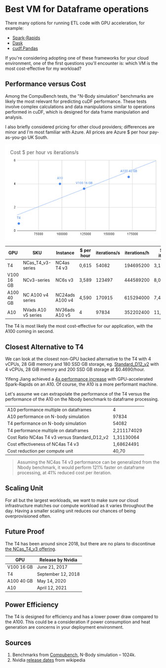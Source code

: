 # Best VM for Dataframe operations

There many options for running ETL code with GPU acceleration, for example:
- [Spark-Rapids](https://nvidia.github.io/spark-rapids/)
- [Dask](https://docs.dask.org/en/stable/)
- [cudf.Pandas](https://rapids.ai/cudf-pandas/)

If you're considering adopting one of these frameworks for your cloud environment, one of the first questions you'll encounter is: which VM is the most cost-effective for my workload?

## Performance versus Cost

Among the CompuBench tests, the "N-Body simulation" benchmarks are likely the most relevant for predicting cuDF performance. These tests involve complex calculations and data manipulations similar to operations performed in cuDF, which is designed for data frame manipulation and analysis. 

I also briefly considered pricing for other cloud providers; differences are minor and I'm most familiar with Azure. 
All prices are Azure $ per hour pay-as-you-go UK South.

![](./img/gpu-cost-vs-performance-nbody.png)

| GPU        | SKU                 | Instance        | $ per hour | iterations/s | iterations/h | $/billion iterations | 
|------------|---------------------|-----------------|-----------------------------------------|-----------------------------------------|--------------|----------------------|
| T4         | NCas_T4_v3-series   | NC4as T4 v3     |                                   0,615 |                                   54082 |    194695200 |          3,158783576 | 
| V100 16 GB | NCv3-series         | NC6s v3         |                                   3,589 |                                  123497 |    444589200 |          8,072620747 |    
| A100 40 GB | NC A100 v4 series   | NC24ads A100 v4 |                                   4,590 |                                  170915 |    615294000 |          7,459848463 |    
| A10        | NVads A10 v5 series | NV36ads A10 v5  |                                       4 |                                   97834 |    352202400 |          11,35710603 |

The T4 is most likely the most cost-effective for our application, with the A100 coming in second.

## Closest Alternative to T4

We can look at the closest non-GPU backed alternative to the T4 with 4 vCPUs, 28 GiB memory and 180 SSD GB storage, eg. [Standard_D12_v2](https://learn.microsoft.com/nl-nl/azure/virtual-machines/dv2-dsv2-series-memory) with 4 vCPUs, 28 GiB memory and 200 SSD GB storage at $0.4690/hour. 

Yifeng Jiang achieved a [4x performance increase](https://uprush.medium.com/accelerating-apache-spark-with-rapids-on-gpu-27b2b8a77344) with GPU-accelerated Spark-Rapids on an A10. 
Of course, the A10 is a more performant machine.

Let's assume we can extrapolate the performance of the T4 versus the performance of the A10 on the Nbody benchmark to dataframe processing.

|                                               |             |
|-----------------------------------------------|-------------|
| A10 performance multiple on dataframes        |           4 |
| A10 performance on N-body simulation          |       97834 |
| T4 performance on N-body simulation           |       54082 |
| T4 performance multiple on dataframes         | 2,211174029 |
| Cost Ratio NC4as T4 v3 versus Standard_D12_v2 |  1,31130064 |
| Cost effectiveness of NC4as T4 v3             |  1,68624491 |
| Cost reduction per compute unit               |       40,70 |

> Assuming the NC4as T4 v3 performance can be generalized from the Nbody benchmark, it would perform 121% faster on dataframe processing, at 41% reduced cost per iteration.

## Scaling Unit

For all but the largest workloads, we want to make sure our cloud infrastructure matches our compute workload as it varies throughout the day. Having a smaller scaling unit reduces our chances of being overprovisioned often.

## Future Proof

The T4 has been around since 2018, but there are no plans to discontinue [the NCas_T4_v3 offering](https://learn.microsoft.com/en-us/azure/virtual-machines/nct4-v3-series).

| GPU        | Release by Nvidia  |
|------------|--------------------|
| V100 16 GB | June 21, 2017      |
| T4         | September 12, 2018 |
| A100 40 GB | May 14, 2020       |
| A10        | April 12, 2021     |

## Power Efficiency

The T4 is designed for efficiency and has a lower power draw compared to the A100. This could be a consideration if power consumption and heat generation are concerns in your deployment environment.

## Sources

1. Benchmarks from [Compubench](https://compubench.com), N-Body simulation – 1024k.
1. Nvidia [release dates](https://en.wikipedia.org/wiki/List_of_Nvidia_graphics_processing_units) from wikipedia